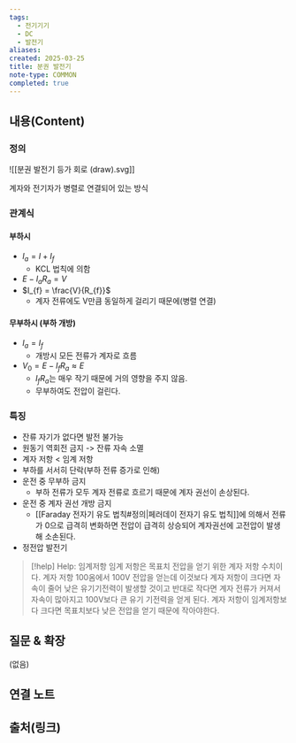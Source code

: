 ```yaml
---
tags:
  - 전기기기
  - DC
  - 발전기
aliases: 
created: 2025-03-25
title: 분권 발전기
note-type: COMMON
completed: true
---
```


## 내용(Content)

### 정의

![[분권 발전기 등가 회로 (draw).svg]]

계자와 전기자가 병렬로 연결되어 있는 방식

### 관계식

#### 부하시

- $I_{a} = I + I_{f}$
	- KCL 법칙에 의함
- $E - I_{a}R_{a} = V$
- $I_{f} = \frac{V}{R_{f}}$
	- 계자 전류에도 V만큼 동일하게 걸리기 때문에(병렬 연결)

#### 무부하시 (부하 개방)

- $I_{a} = I_{f}$
	- 개방시 모든 전류가 계자로 흐름
- $V_{0} = E - I_{f}R_{a} \approx E$
	- $I_{f}R_{a}$는 매우 작기 때문에 거의 영향을 주지 않음.
	- 무부하여도 전압이 걸린다.

### 특징

- 잔류 자기가 없다면 발전 불가능
- 원동기 역회전 금지 -> 잔류 자속 소멸
- 계자 저항 < 임계 저항
- 부하를 서서히 단락(부하 전류 증가로 인해)
- 운전 중 무부하 금지
	- 부하 전류가 모두 계자 전류로 흐르기 때문에 계자 권선이 손상된다.
- 운전 중 계자 권선 개방 금지
	- [[Faraday 전자기 유도 법칙#정의|페러데이 전자기 유도 법칙]]에 의해서 전류가 0으로 급격히 변화하면 전압이 급격히 상승되어 계자권선에 고전압이 발생해 소손된다.
- 정전압 발전기

>[!help] Help: 임계저항
>임계 저항은 목표치 전압을 얻기 위한 계자 저항 수치이다.
>계자 저항 100옴에서 100V 전압을 얻는데 이것보다 계자 저항이 크다면 자속이 줄어 낮은 유기기전력이 발생할 것이고 반대로 작다면 계자 전류가 커져서 자속이 많아지고 100V보다 큰 유기 기전력을 얻게 된다. 계자 저항이 임계저항보다 크다면 목표치보다 낮은 전압을 얻기 때문에 작아야한다.

## 질문 & 확장


(없음)

## 연결 노트

## 출처(링크)

